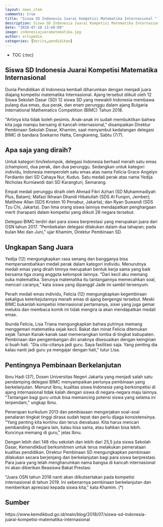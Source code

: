 ```yaml
---
layout: news_item
comments: true
title: "Siswa SD Indonesia Juarai Kompetisi Matematika Internasional "
description: Siswa SD Indonesia Juarai Kompetisi Matematika Internasional, Indonesia kembali berjaya dengan menjuarai ajang Bulgaria International Mathematics Competition (BIMC) Tahun 2018.
date: "2018-07-10 13:48:09"
image: indonesiajuaramatematika.jpg
author: artipedia
categories: [berita,pendidikan]
---
```

* TOC
{:toc}

## Siswa SD Indonesia Juarai Kompetisi Matematika Internasional 

Dunia Pendidikan di Indonesia kembali diharumkan dengan menjadi juara diajang kompetisi matematika Internasional. Ajang tersebut diikuti oleh 12 Siswa Sekolah Dasar (SD) 12 siswa SD yang mewakili Indonesia membawa pulang dua emas, dua perak, dan enam perunggu dalam ajang Bulgaria International Mathematics Competition (BIMC) Tahun 2018.

"Artinya kita tidak boleh pesimis. Anak-anak ini sudah membuktikan bahwa kita juga mampu bersaing di kancah internasional," disampaikan Direktur Pembinaan Sekolah Dasar, Khamim, saat menyambut kedatangan delegasi BIMC di bandara Soekarno Hatta, Cengkareng, Sabtu (7/7).

## Apa saja yang diraih?
Untuk kategori tim/kelompok, delegasi Indonesia berhasil meraih satu emas (champion), dua perak, dan dua perunggu. Sedangkan untuk kategori individu, Indonesia memperoleh satu emas atas nama Felicia Grace Angelyn Ferdianto dari SD Cahaya Nur, Kudus. Satu medali perak atas nama Yedija Nicholas Kurniawidi dari SD Karangturi, Semarang.

Empat medali perunggu diraih oleh Ahmad Fikri Azhari (SD Muhammadiyah Plus, Batam); Mafazi Ikhwan Dhandi Hibatullah (SDS Al Furqon, Jember); Matthew Allan (SDS Kristen 10 Penabur, Jakarta); dan Ryan Suwandi (SDS Tzu Chi, Jakarta). Dan lima orang siswa lainnya mendapatkan penghargaan merit (harapan) dalam kompetisi yang diikuti 28 negara tersebut.

Delegasi BIMC terdiri dari para siswa berprestasi yang merupakan juara dari OSN tahun 2017. "Pembekalan delegasi dilakukan dalam dua tahapan; pada bulan Mei dan Juni," ujar Khamim, Direktur Pembinaan SD.

## Ungkapan Sang Juara
Yedija (12) mengungkapkan rasa senang dan bangganya bisa mempersembahkan medali perak dalam kategori individu. Menurutnya medali emas yang diraih timnya merupakan bentuk kerja sama yang baik bersama tiga orang anggota kelompok lainnya. "Dari kecil aku memang suka matematika. Serunya matematika itu tantangannya memecahkan soal, mencari caranya," kata siswa yang dipanggil Jade ini sambil tersenyum.

Peraih medali emas individu, Felicia (12) mengungkapkan kegembiraan sekaligus keterkejutannya meraih emas di ajang bergengsi tersebut. Meski BIMC bukanlah kompetisi internasional pertamanya, siswi yang juga gemar melukis dan membaca komik ini tidak mengira ia akan mendapatkan medali emas.

Ibunda Felicia, Lisa Triana mengungkapkan bahwa putrinya memang menggemari matematika sejak kecil. Bakat dan minat Felicia ditemukan sejak Taman Kanak-kanak saat memenangkan lomba di tingkat kabupaten. Pembinaan dan pengembangan diri anaknya disesuaikan dengan keinginan si buah hati. "Dia cita-citanya jadi guru. Saya fasilitasi saja. Yang penting dia kalau nanti jadi guru ya mengajar dengan hati," tutur Lisa.

## Pentingnya Pembinaan Berkelanjutan

Ibnu Hadi (37), Dosen Universitas Negeri Jakarta yang menjadi salah satu pendamping delegasi BIMC menyampaikan perlunya pembinaan yang berkelanjutan. Menurut Ibnu, kualitas siswa Indonesia yang berkompetisi di ajang internasional tidak kalah dengan siswa di negara-negara maju lainnya. "Tantangan bagi guru untuk bisa memancing potensi siswa yang selama ini terpendam," ungkap Ibnu.

Penerapan kurikulum 2013 dan pembiasaan mengerjakan soal-soal penalaran tingkat tinggi dirasa sudah tepat dan perlu dijaga konsistensinya. "Yang penting kita kontinu dan terus dievaluasi. Kita harus mencari pembanding di negara lain, kalau bisa sama, atau bahkan bisa lebih. Kuncinya memang di guru," jelas Ibnu.

Dengan lebih dari 148 ribu sekolah dan lebih dari 25,5 juta siswa Sekolah Dasar, Kemendikbud berkomitmen untuk terus melakukan pemerataan kualitas pendidikan. Direktur Pembinaan SD mengungkapkan pembinaan dilakukan secara berjenjang dan berkelanjutan bagi para siswa berprestasi. Para juara yang telah mengharumkan nama bangsa di kancah internasional ini akan diberikan Beasiswa Bakat Prestasi.

"Juara OSN tahun 2018 nanti akan diikutsertakan pada kompetisi internasional di tahun 2019. Ini sebenarnya pembinaan berkelanjutan dan memberikan apresiasi kepada siswa kita," kata Khamim. (*)

## Sumber
<p class="sumber">https://www.kemdikbud.go.id/main/blog/2018/07/siswa-sd-indonesia-juarai-kompetisi-matematika-internasional</p>
